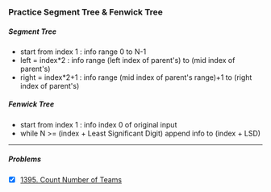 ### Practice Segment Tree & Fenwick Tree

##### Segment Tree
- start from index 1 : info range 0 to N-1
- left = index*2 : info range (left index of parent's) to (mid index of parent's)
- right = index*2+1 : info range (mid index of parent's range)+1 to
  (right index of parent's)

##### Fenwick Tree
- start from index 1 : info index 0 of original input
- while N >= (index + Least Significant Digit) append info to (index + LSD)

---
##### Problems
- [x] [1395. Count Number of Teams](https://leetcode.com/problems/count-number-of-teams)

